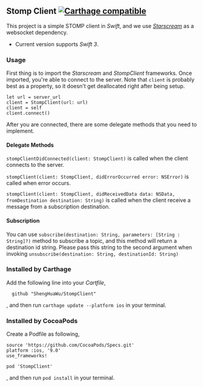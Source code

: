 ## Stomp Client [![Carthage compatible](https://img.shields.io/badge/Carthage-compatible-4BC51D.svg?style=flat)](https://github.com/Carthage/Carthage)
This project is a simple STOMP client in _Swift_,
and we use [_Starscream_](https://github.com/daltoniam/starscream) as a websocket dependency.

* Current version supports _Swift 3_.

### Usage
First thing is to import the _Starscream_ and _StompClient_ frameworks.
Once imported, you're able to connect to the server. Note that `client` is probably best as a property, so it doesn't get deallocated right after being setup.

    let url = server_url
    client = StompClient(url: url)
    client = self
    client.connect()

After you are connected, there are some delegate methods that you need to implement.

#### Delegate Methods
`stompClientDidConnected(client: StompClient)` is called when the client connects to the server.

`stompClient(client: StompClient, didErrorOccurred error: NSError)` is called when error occurs.

`stompClient(client: StompClient, didReceivedData data: NSData, fromDestination destination: String)` is called when the client receive a message from a subscription destination.

#### Subscription
You can use `subscribe(destination: String, parameters: [String : String]?)` method to subscribe a topic, and this method will return a destination id string.
Please pass this string to the second argument when invoking `unsubscribe(destination: String, destinationId: String)`

### Installed by Carthage
Add the following line into your _Cartfile_,

      github "ShengHuaWu/StompClient"

, and then run `carthage update --platform ios` in your terminal.

### Installed by CocoaPods
Create a Podfile as following,

    source 'https://github.com/CocoaPods/Specs.git'
    platform :ios, '9.0'
    use_frameworks!

    pod 'StompClient'

, and then run `pod install` in your terminal.
